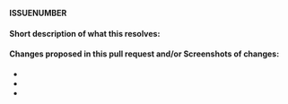__ISSUENUMBER__ 

<!-- Add the issue number that is fixed by this PR (In the form Fixes #123) -->
<!-- Add issue numbers both above and below this comment, do not remove __ or #-->


#### Short description of what this resolves:


#### Changes proposed in this pull request and/or Screenshots of changes:

-
-
-



